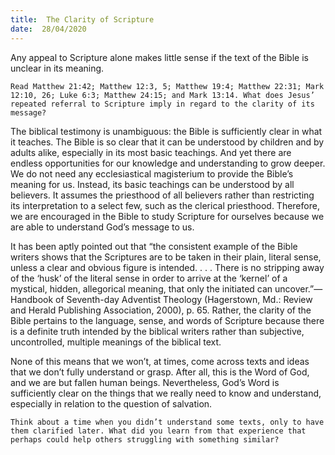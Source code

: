 ```yaml
---
title:  The Clarity of Scripture
date:  28/04/2020
---
```


Any appeal to Scripture alone makes little sense if the text of the Bible is unclear in its meaning.

`Read Matthew 21:42; Matthew 12:3, 5; Matthew 19:4; Matthew 22:31; Mark 12:10, 26; Luke 6:3; Matthew 24:15; and Mark 13:14. What does Jesus’ repeated referral to Scripture imply in regard to the clarity of its message?`

The biblical testimony is unambiguous: the Bible is sufficiently clear in what it teaches. The Bible is so clear that it can be understood by children and by adults alike, especially in its most basic teachings. And yet there are endless opportunities for our knowledge and understanding to grow deeper. We do not need any ecclesiastical magisterium to provide the Bible’s meaning for us. Instead, its basic teachings can be understood by all believers. It assumes the priesthood of all believers rather than restricting its interpretation to a select few, such as the clerical priesthood. Therefore, we are encouraged in the Bible to study Scripture for ourselves because we are able to understand God’s message to us.

It has been aptly pointed out that “the consistent example of the Bible writers shows that the Scriptures are to be taken in their plain, literal sense, unless a clear and obvious figure is intended. . . . There is no stripping away of the ‘husk’ of the literal sense in order to arrive at the ‘kernel’ of a mystical, hidden, allegorical meaning, that only the initiated can uncover.”—Handbook of Seventh-day Adventist Theology (Hagerstown, Md.: Review and Herald Publishing Association, 2000), p. 65. Rather, the clarity of the Bible pertains to the language, sense, and words of Scripture because there is a definite truth intended by the biblical writers rather than subjective, uncontrolled, multiple meanings of the biblical text.

None of this means that we won’t, at times, come across texts and ideas that we don’t fully understand or grasp. After all, this is the Word of God, and we are but fallen human beings. Nevertheless, God’s Word is sufficiently clear on the things that we really need to know and understand, especially in relation to the question of salvation.

`Think about a time when you didn’t understand some texts, only to have them clarified later. What did you learn from that experience that perhaps could help others struggling with something similar?`